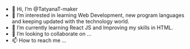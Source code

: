 - 👋 Hi, I’m @TatyanaT-maker
- 👀 I’m interested in learning Web Development, new program languages and keeping updated with the technology world. 
- 🌱 I’m currently learning React JS and Improving my skills in HTML.
- 💞️ I’m looking to collaborate on ...
- 📫 How to reach me ...

<!---
TatyanaT-maker/TatyanaT-maker is a ✨ special ✨ repository because its `README.md` (this file) appears on your GitHub profile.
You can click the Preview link to take a look at your changes.
--->

